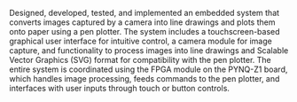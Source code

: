 Designed, developed, tested, and implemented an embedded system that converts images captured by a camera into line drawings and plots them onto paper using a pen plotter. The system includes a touchscreen-based graphical user interface for intuitive control, a camera module for image capture, and functionality to process images into line drawings and Scalable Vector Graphics (SVG) format for compatibility with the pen plotter. The entire system is coordinated using the FPGA module on the PYNQ-Z1 board, which handles image processing, feeds commands to the pen plotter, and interfaces with user inputs through touch or button controls.

